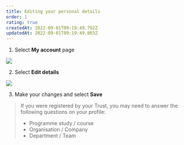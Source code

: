 ```yaml
---
title: Editing your personal details
order: 1
rating: true
createdAt: 2022-09-01T09:19:49.792Z
updatedAt: 2022-09-01T09:19:49.803Z
---
```

1. Select **My account** page

![](/img/editing-profile_1.png)

2. Select **Edit details**

![](/img/editing-profile_2.png)

3. Make your changes and select **Save**

> If you were registered by your Trust, you may need to answer the following questions on your profile:
>
> * Programme study / course
> * Organisation / Company
> * Department / Team